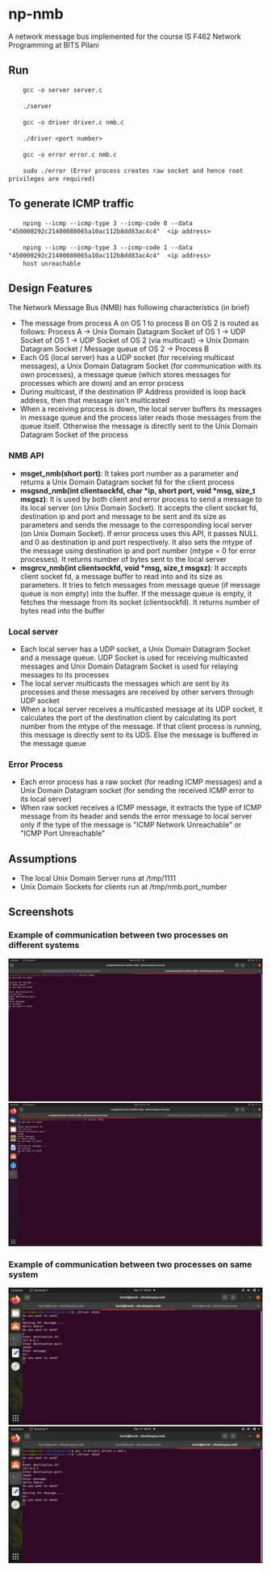 # np-nmb
A network message bus implemented for the course IS F462 Network Programming at BITS Pilani

## Run
```
    gcc -o server server.c
    
    ./server

    gcc -o driver driver.c nmb.c
    
    ./driver <port number>
    
    gcc -o error error.c nmb.c
    
    sudo ./error (Error process creates raw socket and hence root privileges are required)
```

## To generate ICMP traffic
```
    nping --icmp --icmp-type 3 --icmp-code 0 --data "450000292c21400080065a10ac112b8dd83ac4c4"  <ip address>
    
    nping --icmp --icmp-type 3 --icmp-code 1 --data "450000292c21400080065a10ac112b8dd83ac4c4"  <ip address>
    host unreachable
```

## Design Features

The Network Message Bus (NMB) has following characteristics (in brief)

- The message from process A on OS 1 to process B on OS 2 is routed as follows: Process A &rarr; Unix Domain Datagram Socket of OS 1 &rarr; UDP Socket of OS 1 &rarr; UDP Socket of OS 2 (via multicast) &rarr; Unix Domain Datagram Socket / Message queue of OS 2 &rarr; Process B
- Each OS (local server) has a UDP socket (for receiving multicast messages), a Unix Domain Datagram Socket (for communication with its own processes), a message queue (which stores messages for processes which are down) and an error process
- During multicast, if the destination IP Address provided is loop back address, then that message isn't multicasted
- When a receiving process is down, the local server buffers its messages in message queue and the process later reads those messages from the queue itself. Otherwise the message is directly sent to the Unix Domain Datagram Socket of the process

### NMB API

- **msget_nmb(short port)**: It takes port number as a parameter and returns a Unix Domain Datagram socket fd for the client process
- **msgsnd_nmb(int clientsockfd, char *ip, short port, void *msg, size_t msgsz)**: It is used by both client and error process to send a message to its local server (on Unix Domain Socket). It accepts the client socket fd, destination ip and port and message to be sent and its size as parameters and sends the message to the corresponding local server (on Unix Domain Socket). If error process uses this API, it passes NULL and 0 as destination ip and port respectively. It also sets the mtype of the message using destination ip and port number (mtype = 0 for error processes). It returns number of bytes sent to the local server
- **msgrcv_nmb(int clientsockfd, void *msg, size_t msgsz)**: It accepts client socket fd, a message buffer to read into and its size as parameters. It tries to fetch messages from message queue (if message queue is non empty) into the buffer. If the message queue is empty, it fetches the message from its socket (clientsockfd). It returns number of bytes read into the buffer

### Local server

- Each local server has a UDP socket, a Unix Domain Datagram Socket and a message queue. UDP Socket is used for receiving multicasted messages and Unix Domain Datagram Socket is used for relaying messages to its processes
- The local server multicasts the messages which are sent by its processes and these messages are received by other servers through UDP socket
- When a local server receives a multicasted message at its UDP socket, it calculates the port of the destination client by calculating its port number from the mtype of the message. If that client process is running, this message is directly sent to its UDS. Else the message is buffered in the message queue

### Error Process

- Each error process has a raw socket (for reading ICMP messages) and a Unix Domain Datagram socket (for sending the received ICMP error to its local server)
- When raw socket receives a ICMP message, it extracts the type of ICMP message from its header and sends the error message to local server only if the type of the message is "ICMP Network Unreachable" or "ICMP Port Unreachable"

## Assumptions

- The local Unix Domain Server runs at /tmp/1111
- Unix Domain Sockets for clients run at /tmp/nmb.port_number

## Screenshots

### Example of communication between two processes on different systems

![Process 1](./screenshots/process1.png?raw=true)
![Process 2](./screenshots/process2.png?raw=true)

### Example of communication between two processes on same system

![Process 1](./screenshots/local_process1.png?raw=true)
![Process 2](./screenshots/local_process2.png?raw=true)

